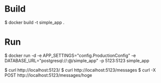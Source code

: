 # Build
$ docker build -t simple_app .

# Run
$ docker run -d -e APP_SETTINGS="config.ProductionConfig" -e DATABASE_URL="postgresql://<user>:<password>@<host>/simple_app" -p 5123:5123 simple_app

$ curl http://localhost:5123/
$ curl http://localhost:5123/messages
$ curl -X POST http://localhost:5123/messages/hoge
